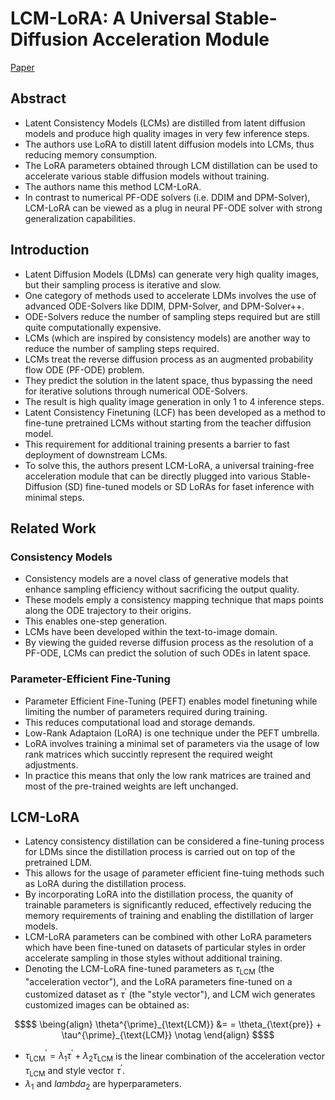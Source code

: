 # LCM-LoRA: A Universal Stable-Diffusion Acceleration Module
[Paper](https://arxiv.org/abs/2311.05556)

## Abstract
- Latent Consistency Models (LCMs) are distilled from latent diffusion models and produce high quality
images in very few inference steps.
- The authors use LoRA to distill latent diffusion models into LCMs, thus reducing memory consumption.
- The LoRA parameters obtained through LCM distillation can be used to accelerate various stable 
diffusion models without training.
- The authors name this method LCM-LoRA.
- In contrast to numerical PF-ODE solvers (i.e. DDIM and DPM-Solver), LCM-LoRA can be viewed as a plug in
neural PF-ODE solver with strong generalization capabilities.

## Introduction
- Latent Diffusion Models (LDMs) can generate very high quality images, but their sampling process is
iterative and slow.
- One category of methods used to accelerate LDMs involves the use of advanced ODE-Solvers like DDIM, 
DPM-Solver, and DPM-Solver++.
- ODE-Solvers reduce the number of sampling steps required but are still quite computationally expensive.
- LCMs (which are inspired by consistency models) are another way to reduce the number of sampling steps
required.
- LCMs treat the reverse diffusion process as an augmented probability flow ODE (PF-ODE) problem.
- They predict the solution in the latent space, thus bypassing the need for iterative solutions through
numerical ODE-Solvers.
- The result is high quality image generation in only 1 to 4 inference steps.
- Latent Consistency Finetuning (LCF) has been developed as a method to fine-tune pretrained LCMs without
starting from the teacher diffusion model.
- This requirement for additional training presents a barrier to fast deployment of downstream LCMs.
- To solve this, the authors present LCM-LoRA, a universal training-free acceleration module that can be
directly plugged into various Stable-Diffusion (SD) fine-tuned models or SD LoRAs for faset inference with
minimal steps.

## Related Work
### Consistency Models
- Consistency models are a novel class of generative models that enhance sampling efficiency without
sacrificing the output quality.
- These models emply a consistency mapping technique that maps points along the ODE trajectory to their
origins.
- This enables one-step generation.
- LCMs have been developed within the text-to-image domain.
- By viewing the guided reverse diffusion process as the resolution of a PF-ODE, LCMs can predict the
solution of such ODEs in latent space.

### Parameter-Efficient Fine-Tuning
- Parameter Efficient Fine-Tuning (PEFT) enables model finetuning while limiting the number of parameters
required during training.
- This reduces computational load and storage demands.
- Low-Rank Adaptaion (LoRA) is one technique under the PEFT umbrella.
- LoRA involves training a minimal set of parameters via the usage of low rank matrices which succintly
represent the required weight adjustments.
- In practice this means that only the low rank matrices are trained and most of the pre-trained weights
are left unchanged.

## LCM-LoRA
- Latency consistency distillation can be considered a fine-tuning process for LDMs since the distillation
process is carried out on top of the pretrained LDM.
- This allows for the usage of parameter efficient fine-tuing methods such as LoRA during the distillation
process.
- By incorporating LoRA into the distillation process, the quanity of trainable parameters is significantly
reduced, effectively reducing the memory requirements of training and enabling the distillation of larger
models.
- LCM-LoRA parameters can be combined with other LoRA parameters which have been fine-tuned on datasets of 
particular styles in order accelerate sampling in those styles without additional training.
- Denoting the LCM-LoRA fine-tuned parameters as $\tau_{\text{LCM}}$ (the "acceleration vector"), and 
the LoRA parameters fine-tuned on a customized dataset as $\tau^{\prime}$ (the "style vector"), and LCM 
wich generates customized images can be obtained as:
```math
$$
\being{align}
\theta^{\prime}_{\text{LCM}} &= = \theta_{\text{pre}} + \tau^{\prime}_{\text{LCM}} \notag
\end{align}
$$
```
- $`\tau^{\prime}_{\text{LCM}} = \lambda_1\tau^{\prime} + \lambda_2\tau_{\text{LCM}}`$ is the linear
combination of the acceleration vector $`\tau_{\text{LCM}}`$ and style vector $`\tau^{\prime}`$.
- $`\lambda_1`$ and $`lambda_2`$ are hyperparameters.
